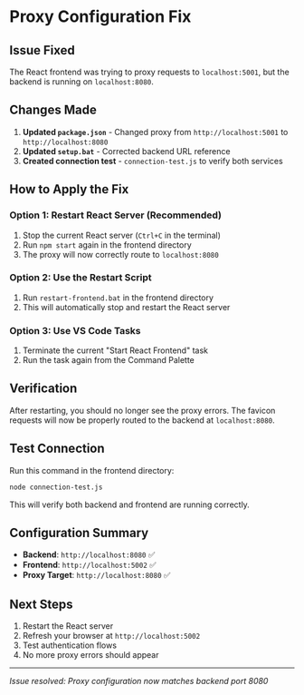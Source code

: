 # Proxy Configuration Fix

## Issue Fixed
The React frontend was trying to proxy requests to `localhost:5001`, but the backend is running on `localhost:8080`.

## Changes Made
1. **Updated `package.json`** - Changed proxy from `http://localhost:5001` to `http://localhost:8080`
2. **Updated `setup.bat`** - Corrected backend URL reference
3. **Created connection test** - `connection-test.js` to verify both services

## How to Apply the Fix

### Option 1: Restart React Server (Recommended)
1. Stop the current React server (`Ctrl+C` in the terminal)
2. Run `npm start` again in the frontend directory
3. The proxy will now correctly route to `localhost:8080`

### Option 2: Use the Restart Script
1. Run `restart-frontend.bat` in the frontend directory
2. This will automatically stop and restart the React server

### Option 3: Use VS Code Tasks
1. Terminate the current "Start React Frontend" task
2. Run the task again from the Command Palette

## Verification
After restarting, you should no longer see the proxy errors. The favicon requests will now be properly routed to the backend at `localhost:8080`.

## Test Connection
Run this command in the frontend directory:
```bash
node connection-test.js
```

This will verify both backend and frontend are running correctly.

## Configuration Summary
- **Backend**: `http://localhost:8080` ✅
- **Frontend**: `http://localhost:5002` ✅
- **Proxy Target**: `http://localhost:8080` ✅

## Next Steps
1. Restart the React server
2. Refresh your browser at `http://localhost:5002`
3. Test authentication flows
4. No more proxy errors should appear

---
*Issue resolved: Proxy configuration now matches backend port 8080*
